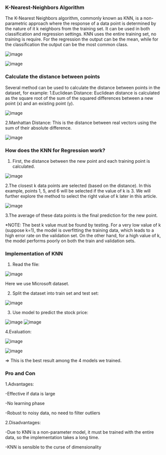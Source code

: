 ### K-Nearest-Neighbors Algorithm

The K-Nearest Neighbors algorithm, commonly known as KNN, is a non-parametric approach where the response of a data point is determined by the nature of it
k neighbors from the training set. It can be used in both classification and regression settings. KNN uses the entire training set, no training is require.
For the regression the output can be the mean, while for the classification the output can be the most common class.

![image](https://github.com/ktuanPT373/STOCK-PRICE-PREDICTION/blob/main/Script%20for%20making%20slides/Basic_KNN1.png)

![image](https://github.com/ktuanPT373/STOCK-PRICE-PREDICTION/blob/main/Script%20for%20making%20slides/Basic_KNN2.png)

### Calculate the distance between points

Several method can be used to calculate the distance between points in the dataset, for example:
1.Euclidean Distance: Euclidean distance is calculated as the square root of the sum of the squared differences between a new point (x) and an existing point (y).

![image](https://github.com/ktuanPT373/STOCK-PRICE-PREDICTION/blob/main/Script%20for%20making%20slides/Euclid%20Distance.png)

2.Manhattan Distance: This is the distance between real vectors using the sum of their absolute difference.

![image](https://github.com/ktuanPT373/STOCK-PRICE-PREDICTION/blob/main/Script%20for%20making%20slides/Manhattan%20Distance.png)

### How does the KNN for Regression work?
1. First, the distance between the new point and each training point is calculated.

![image](https://github.com/ktuanPT373/STOCK-PRICE-PREDICTION/blob/main/Script%20for%20making%20slides/Work_1.png)

2.The closest k data points are selected (based on the distance). In this example, points 1, 5, and 6 will be selected if the value of k is 3. We will further explore the method to select the right value of k later in this article.

![image](https://github.com/ktuanPT373/STOCK-PRICE-PREDICTION/blob/main/Script%20for%20making%20slides/Work_2.png)

3.The average of these data points is the final prediction for the new point.

*NOTE: The best k value must be found by testing. For a very low value of k (suppose k=1), the model is overfitting the training data, which leads to a high error rate on the validation set. On the other hand, for a high value of k, the model performs poorly on both the train and validation sets.

### Implementation of KNN

1. Read the file:

![image](https://github.com/ktuanPT373/STOCK-PRICE-PREDICTION/blob/main/Script%20for%20making%20slides/Read%20file.png)

Here we use Microsoft dataset.

2. Split the dataset into train set and test set:

![image](https://github.com/ktuanPT373/STOCK-PRICE-PREDICTION/blob/main/Script%20for%20making%20slides/Split%20dataset.png)

3. Use model to predict the stock price:

![image](https://github.com/ktuanPT373/STOCK-PRICE-PREDICTION/blob/main/Script%20for%20making%20slides/Use%20model%20to%20predict%20the%20stock%20price.png)
![image](https://github.com/ktuanPT373/STOCK-PRICE-PREDICTION/blob/main/Script%20for%20making%20slides/Use%20model%20to%20predict%20the%20stock%20price1.png)

4.Evaluation:

![image](https://github.com/ktuanPT373/STOCK-PRICE-PREDICTION/blob/main/Script%20for%20making%20slides/Plot.png)

![image](https://github.com/ktuanPT373/STOCK-PRICE-PREDICTION/blob/main/Script%20for%20making%20slides/Evaluation.png)

=> This is the best result among the 4 models we trained.

### Pro and Con

1.Advantages:

-Effective if data is large

-No learning phase

-Robust to noisy data, no need to filter outliers

2.Disadvantages:

-Due to KNN is a non-parameter model, it must be trained with the entire data, so the implementation takes a long time.

-KNN is sensible to the curse of dimensionality

